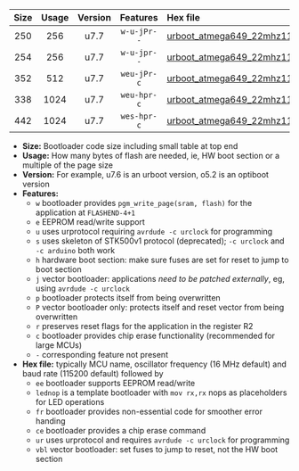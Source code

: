 |Size|Usage|Version|Features|Hex file|
|:-:|:-:|:-:|:-:|:--|
|250|256|u7.7|`w-u-jPr--`|[urboot_atmega649_22mhz1184_38400bps_lednop_ur_vbl.hex](https://raw.githubusercontent.com/stefanrueger/urboot.hex/main/mcus/atmega649/fcpu_22mhz1184/38400_bps/urboot_atmega649_22mhz1184_38400bps_lednop_ur_vbl.hex)|
|254|256|u7.7|`w-u-jpr--`|[urboot_atmega649_22mhz1184_38400bps_lednop_fr_ur_vbl.hex](https://raw.githubusercontent.com/stefanrueger/urboot.hex/main/mcus/atmega649/fcpu_22mhz1184/38400_bps/urboot_atmega649_22mhz1184_38400bps_lednop_fr_ur_vbl.hex)|
|352|512|u7.7|`weu-jPr-c`|[urboot_atmega649_22mhz1184_38400bps_ee_lednop_fr_ce_ur_vbl.hex](https://raw.githubusercontent.com/stefanrueger/urboot.hex/main/mcus/atmega649/fcpu_22mhz1184/38400_bps/urboot_atmega649_22mhz1184_38400bps_ee_lednop_fr_ce_ur_vbl.hex)|
|338|1024|u7.7|`weu-hpr-c`|[urboot_atmega649_22mhz1184_38400bps_ee_lednop_fr_ce_ur.hex](https://raw.githubusercontent.com/stefanrueger/urboot.hex/main/mcus/atmega649/fcpu_22mhz1184/38400_bps/urboot_atmega649_22mhz1184_38400bps_ee_lednop_fr_ce_ur.hex)|
|442|1024|u7.7|`wes-hpr-c`|[urboot_atmega649_22mhz1184_38400bps_ee_lednop_fr_ce.hex](https://raw.githubusercontent.com/stefanrueger/urboot.hex/main/mcus/atmega649/fcpu_22mhz1184/38400_bps/urboot_atmega649_22mhz1184_38400bps_ee_lednop_fr_ce.hex)|

- **Size:** Bootloader code size including small table at top end
- **Usage:** How many bytes of flash are needed, ie, HW boot section or a multiple of the page size
- **Version:** For example, u7.6 is an urboot version, o5.2 is an optiboot version
- **Features:**
  + `w` bootloader provides `pgm_write_page(sram, flash)` for the application at `FLASHEND-4+1`
  + `e` EEPROM read/write support
  + `u` uses urprotocol requiring `avrdude -c urclock` for programming
  + `s` uses skeleton of STK500v1 protocol (deprecated); `-c urclock` and `-c arduino` both work
  + `h` hardware boot section: make sure fuses are set for reset to jump to boot section
  + `j` vector bootloader: applications *need to be patched externally*, eg, using `avrdude -c urclock`
  + `p` bootloader protects itself from being overwritten
  + `P` vector bootloader only: protects itself and reset vector from being overwritten
  + `r` preserves reset flags for the application in the register R2
  + `c` bootloader provides chip erase functionality (recommended for large MCUs)
  + `-` corresponding feature not present
- **Hex file:** typically MCU name, oscillator frequency (16 MHz default) and baud rate (115200 default) followed by
  + `ee` bootloader supports EEPROM read/write
  + `lednop` is a template bootloader with `mov rx,rx` nops as placeholders for LED operations
  + `fr` bootloader provides non-essential code for smoother error handing
  + `ce` bootloader provides a chip erase command
  + `ur` uses urprotocol and requires `avrdude -c urclock` for programming
  + `vbl` vector bootloader: set fuses to jump to reset, not the HW boot section
